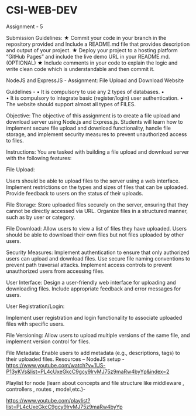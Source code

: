 # CSI-WEB-DEV
Assignment - 5

Submission Guidelines:
★	Commit your code in your branch in the repository provided and Include a README.md file that provides description and output of your project.
★	Deploy your project to a hosting platform “GitHub Pages” and include the live demo URL in your README.md.(OPTIONAL)
★	Include comments in your code to explain the logic and write clean code which is understandable and then commit it.


NodeJS and  ExpressJS - 
Assignment: File Upload and Download Website

Guidelines - 
•	It is compulsory to use any 2 types of databases.
•	  
•	It is compulsory to integrate basic (register/login) user authentication. 
•	The website should support almost all types of FILES.

Objective:
The objective of this assignment is to create a file upload and download server using Node.js and Express.js. Students will learn how to implement secure file upload and download functionality, handle file storage, and implement security measures to prevent unauthorized access to files.

Instructions:
You are tasked with building a file upload and download server with the following features:

File Upload:

Users should be able to upload files to the server using a web interface.
Implement restrictions on the types and sizes of files that can be uploaded.
Provide feedback to users on the status of their uploads.

File Storage:
Store uploaded files securely on the server, ensuring that they cannot be directly accessed via URL.
Organize files in a structured manner, such as by user or category.

File Download:
Allow users to view a list of files they have uploaded.
Users should be able to download their own files but not files uploaded by other users.

Security Measures:
Implement authentication to ensure that only authorized users can upload and download files.
Use secure file naming conventions to prevent path traversal attacks.
Implement access controls to prevent unauthorized users from accessing files.

User Interface:
Design a user-friendly web interface for uploading and downloading files.
Include appropriate feedback and error messages for users.

User Registration/Login:

Implement user registration and login functionality to associate uploaded files with specific users.

File Versioning:
Allow users to upload multiple versions of the same file, and implement version control for files.

File Metadata:
Enable users to add metadata (e.g., descriptions, tags) to their uploaded files.
Resources – 
NodeJS setup - https://www.youtube.com/watch?v=1US-P13yKVs&list=PL4cUxeGkcC9gcy9lrvMJ75z9maRw4byYp&index=2

Playlist for node (learn about concepts and file structure like middleware , controllers , routes , model,etc.)- 

https://www.youtube.com/playlist?list=PL4cUxeGkcC9gcy9lrvMJ75z9maRw4byYp 



